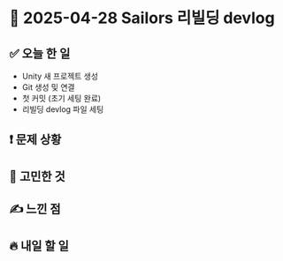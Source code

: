# 📅 2025-04-28 Sailors 리빌딩 devlog

## ✅ 오늘 한 일
- Unity 새 프로젝트 생성
- Git 생성 및 연결
- 첫 커밋 (초기 세팅 완료)
- 리빌딩 devlog 파일 세팅

## ❗ 문제 상황

## 🧠 고민한 것

## ✍️ 느낀 점

## 🔥 내일 할 일

